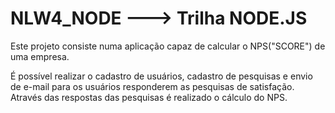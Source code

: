 # NLW4_NODE ---> Trilha NODE.JS 
Este projeto consiste numa aplicação capaz de calcular o NPS("SCORE") de uma empresa.

É possível realizar o cadastro de usuários, cadastro de pesquisas e envio de e-mail para os usuários responderem as pesquisas de satisfação. Através das respostas das pesquisas é realizado o cálculo do NPS.
